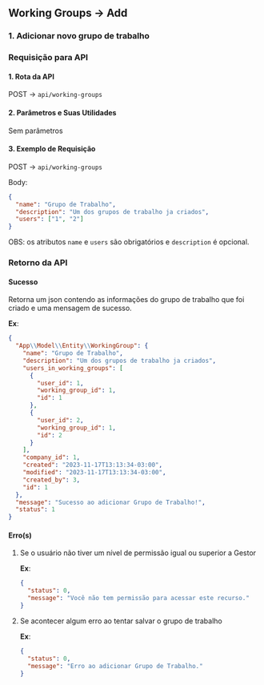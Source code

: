 ## Working Groups -> Add

### 1. Adicionar novo grupo de trabalho

### Requisição para API

#### 1. Rota da API

POST -> `api/working-groups`

#### 2. Parâmetros e Suas Utilidades

Sem parâmetros

#### 3. Exemplo de Requisição

POST -> `api/working-groups`

Body:

```json
{
  "name": "Grupo de Trabalho",
  "description": "Um dos grupos de trabalho ja criados",
  "users": ["1", "2"]
}
```

OBS: os atributos `name` e `users` são obrigatórios e `description` é opcional.

### Retorno da API

#### Sucesso

Retorna um json contendo as informações do grupo de trabalho que foi criado e uma mensagem de sucesso.

**Ex**:

```json
{
  "App\\Model\\Entity\\WorkingGroup": {
    "name": "Grupo de Trabalho",
    "description": "Um dos grupos de trabalho ja criados",
    "users_in_working_groups": [
      {
        "user_id": 1,
        "working_group_id": 1,
        "id": 1
      },
      {
        "user_id": 2,
        "working_group_id": 1,
        "id": 2
      }
    ],
    "company_id": 1,
    "created": "2023-11-17T13:13:34-03:00",
    "modified": "2023-11-17T13:13:34-03:00",
    "created_by": 3,
    "id": 1
  },
  "message": "Sucesso ao adicionar Grupo de Trabalho!",
  "status": 1
}
```

#### Erro(s)

1.  Se o usuário não tiver um nível de permissão igual ou superior a Gestor

    **Ex**:

    ```json
    {
      "status": 0,
      "message": "Você não tem permissão para acessar este recurso."
    }
    ```

2.  Se acontecer algum erro ao tentar salvar o grupo de trabalho

    **Ex**:

    ```json
    {
      "status": 0,
      "message": "Erro ao adicionar Grupo de Trabalho."
    }
    ```
